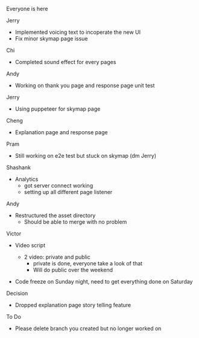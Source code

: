 Everyone is here

Jerry
- Implemented voicing text to incoperate the new UI
- Fix minor skymap page issue

Chi
- Completed sound effect for every pages

Andy
- Working on thank you page and response page unit test
  
Jerry
- Using puppeteer for skymap page

Cheng
- Explanation page and response page

Pram
- Still working on e2e test but stuck on skymap (dm Jerry)

Shashank
- Analytics
  - got server connect working
  - setting up all different page listener

Andy
- Restructured the asset directory
  - Should be able to merge with no problem

Victor
- Video script
  - 2 video: private and public
    - private is done, everyone take a look of that
    - Will do public over the weekend

- Code freeze on Sunday night, need to get everything done on Saturday

Decision
- Dropped explanation page story telling feature

To Do
- Please delete branch you created but no longer worked on



